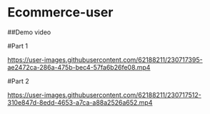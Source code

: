 # Ecommerce-user

##Demo video 

#Part 1

https://user-images.githubusercontent.com/62188211/230717395-ae2472ca-286a-475b-bec4-57fa6b26fe08.mp4

#Part 2

https://user-images.githubusercontent.com/62188211/230717512-310e847d-8edd-4653-a7ca-a88a2526a652.mp4

